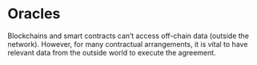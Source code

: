 # Oracles

Blockchains and smart contracts can’t access off-chain data (outside the network). However, for many contractual arrangements, it is vital to have relevant data from the outside world to execute the agreement.

